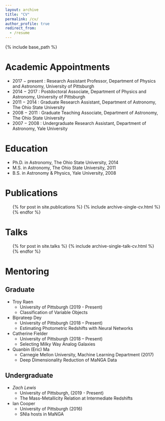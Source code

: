```yaml
---
layout: archive
title: "CV"
permalink: /cv/
author_profile: true
redirect_from:
  - /resume
---
```


{% include base_path %}

Academic Appointments
======
* 2017 − present : Research Assistant Professor, Department of Physics and Astronomy, University of Pittsburgh
* 2014 − 2017 : Postdoctoral Associate, Department of Physics and Astronomy, University of Pittsburgh
* 2011 − 2014 : Graduate Research Assistant, Department of Astronomy, The Ohio State University
* 2008 − 2011 : Graduate Teaching Associate, Department of Astronomy, The Ohio State University
* 2007 − 2008 : Undergraduate Research Assistant, Department of Astronomy, Yale University

Education
======
* Ph.D. in Astronomy, The Ohio State University, 2014
* M.S. in Astronomy, The Ohio State University, 2011
* B.S. in Astronomy & Physics, Yale University, 2008

Publications
======
  <ul>{% for post in site.publications %}
    {% include archive-single-cv.html %}
  {% endfor %}</ul>

Talks
======
  <ul>{% for post in site.talks %}
    {% include archive-single-talk-cv.html %}
  {% endfor %}</ul>


Mentoring
======

Graduate
--------
* Troy Raen
    * University of Pittsburgh (2019 - Present)
    * Classification of Variable Objects
* Biprateep Dey
    * University of Pittsburgh (2018 – Present)
    * Estimating Photometric Redshifts with Neural Networks
* Catherine Fielder
    * University of Pittsburgh (2018 – Present)
    * Selecting Milky Way Analog Galaxies
* Quanbin (Eric) Ma
    * Carnegie Mellon University, Machine Learning Department (2017)
    * Deep Dimensionality Reduction of MaNGA Data

Undergraduate
-------------
* *Zach Lewis*
    * University of Pittsburgh, (2019 - Present)
    * The Mass-Metallicity Relation at Intermediate Redshifts
* Ian Cooper
    * University of Pittsburgh (2016)
    * SNIa hosts in MaNGA
